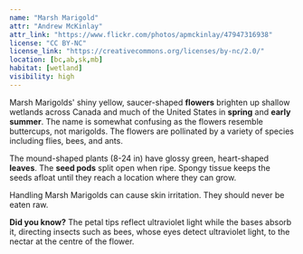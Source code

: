 ```yaml
---
name: "Marsh Marigold"
attr: "Andrew McKinlay"
attr_link: "https://www.flickr.com/photos/apmckinlay/47947316938"
license: "CC BY-NC"
license_link: "https://creativecommons.org/licenses/by-nc/2.0/"
location: [bc,ab,sk,mb]
habitat: [wetland]
visibility: high
---
```

Marsh Marigolds' shiny yellow, saucer-shaped **flowers** brighten up shallow wetlands across Canada and much of the United States in **spring** and **early summer**. The name is somewhat confusing as the flowers resemble buttercups, not marigolds. The flowers are pollinated by a variety of species including flies, bees, and ants.

The mound-shaped plants (8-24 in) have glossy green, heart-shaped **leaves**. The **seed pods** split open when ripe. Spongy tissue keeps the seeds afloat until they reach a location where they can grow.

Handling Marsh Marigolds can cause skin irritation. They should never be eaten raw.

**Did you know?** The petal tips reflect ultraviolet light while the bases absorb it, directing insects such as bees, whose eyes detect ultraviolet light, to the nectar at the centre of the flower.
